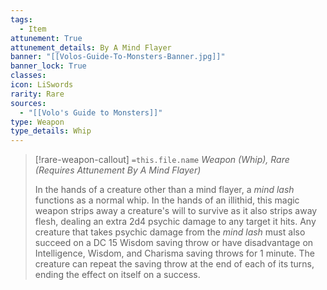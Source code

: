 ```yaml
---
tags:
  - Item
attunement: True
attunement_details: By A Mind Flayer
banner: "[[Volos-Guide-To-Monsters-Banner.jpg]]"
banner_lock: True
classes:
icon: LiSwords
rarity: Rare
sources:
  - "[[Volo's Guide to Monsters]]"
type: Weapon
type_details: Whip
---
```

>[!rare-weapon-callout] `=this.file.name`
>*Weapon (Whip), Rare (Requires Attunement By A Mind Flayer)*
>
>In the hands of a creature other than a mind flayer, a *mind lash* functions as a normal whip. In the hands of an illithid, this magic weapon strips away a creature's will to survive as it also strips away flesh, dealing an extra 2d4 psychic damage to any target it hits. Any creature that takes psychic damage from the *mind lash* must also succeed on a DC 15 Wisdom saving throw or have disadvantage on Intelligence, Wisdom, and Charisma saving throws for 1 minute. The creature can repeat the saving throw at the end of each of its turns, ending the effect on itself on a success.
>
>
